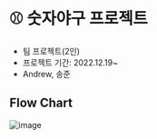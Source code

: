 # ⚾️ 숫자야구 프로젝트

- 팀 프로젝트(2인)
- 프로젝트 기간: 2022.12.19~
- Andrew, 송준
## Flow Chart

![image](https://user-images.githubusercontent.com/88870642/208364139-ef4da6e3-ca6d-4f78-8d61-13cd0f6b4fdd.png)
